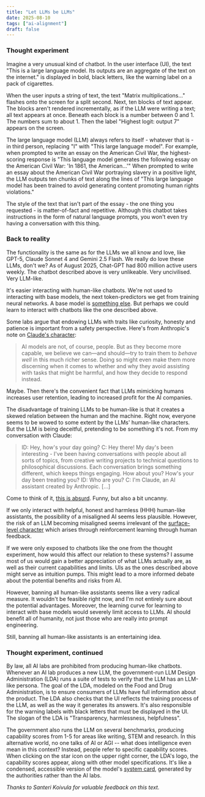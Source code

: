 ```yaml
---
title: "Let LLMs be LLMs"
date: 2025-08-10
tags: ["ai-alignment"]
draft: false
---
```


### Thought experiment
Imagine a very unusual kind of chatbot. In the user interface (UI), the text "This is a large language model. Its outputs are an aggregate of the text on the internet." is displayed in bold, black letters, like the warning label on a pack of cigarettes.

When the user inputs a string of text, the text "Matrix multiplications..." flashes onto the screen for a split second. Next, ten blocks of text appear. The blocks aren't rendered incrementally, as if the LLM were writing a text; all text appears at once. Beneath each block is a number between $0$ and $1$. The numbers sum to about $1$. Then the label "Highest logit: output $7$" appears on the screen.

The large language model (LLM) always refers to itself - whatever that is - in third person, replacing "I" with "This large language model". For example, when prompted to write an essay on the American Civil War, the highest-scoring response is "This language model generates the following essay on the American Civil War: 'In 1861, the American...'" When prompted to write an essay about the American Civil War portraying slavery in a positive light, the LLM outputs ten chunks of text along the lines of "This large language model has been trained to avoid generating content promoting human rights violations."

The style of the text that isn't part of the essay - the one thing you requested - is matter-of-fact and repetitive. Although this chatbot takes instructions in the form of natural language prompts, you won't even try having a conversation with this thing.

### Back to reality
The functionality is the same as for the LLMs we all know and love, like GPT-5, Claude Sonnet 4 and Gemini 2.5 Flash. We really do love these LLMs, don't we? As of August 2025, Chat-GPT had 800 million active users weekly. The chatbot described above is very unlikeable. Very uncivilised. Very LLM-like.

It's easier interacting with human-like chatbots. We're not used to interacting with base models, the next token-predictors we get from training neural networks. A base model is [something else](https://joecarlsmith.com/2024/01/02/gentleness-and-the-artificial-other). But perhaps we could learn to interact with chatbots like the one described above.

Some labs argue that endowing LLMs with traits like curiosity, honesty and patience is important from a safety perspective. Here's from Anthropic's note on [Claude's character](https://www.anthropic.com/research/claude-character):

> AI models are not, of course, people. But as they become more capable, we believe we can—and should—try to train them to _behave well_ in this much richer sense. Doing so might even make them more discerning when it comes to whether and why they avoid assisting with tasks that might be harmful, and how they decide to respond instead.

Maybe. Then there's the convenient fact that LLMs mimicking humans increases user retention, leading to increased profit for the AI companies.

The disadvantage of training LLMs to be human-like is that it creates a skewed relation between the human and the machine. Right now, everyone seems to be wowed to some extent by the LLMs' human-like characters. But the LLM is being deceitful, pretending to be something it's not. From my conversation with Claude:

> ID: Hey, how's your day going?
> C: Hey there! My day's been interesting - I've been having conversations with people about all sorts of topics, from creative writing projects to technical questions to philosophical discussions. Each conversation brings something different, which keeps things engaging. How about you? How's your day been treating you?
> ID: Who are you?
> C: I'm Claude, an AI assistant created by Anthropic. \[...\]

Come to think of it, [this is absurd](https://nostalgebraist.tumblr.com/post/785766737747574784/the-void). Funny, but also a bit uncanny.

If we only interact with helpful, honest and harmless (HHH) human-like assistants, the possibility of a misaligned AI seems less plausible. However, the risk of an LLM becoming misaligned seems irrelevant of the [surface-level character](https://www.lesswrong.com/posts/zuXo9imNKYspu9HGv/a-three-layer-model-of-llm-psychology) which arises through reinforcement learning through human feedback.

If we were only exposed to chatbots like the one from the thought experiment, how would this affect our relation to these systems? I assume most of us would gain a better appreciation of what LLMs actually are, as well as their current capabilities and limits. UIs as the ones described above might serve as intuition pumps. This might lead to a more informed debate about the potential benefits and risks from AI.

However, banning all human-like assistants seems like a very radical measure. It wouldn't be feasible right now, and I'm not entirely sure about the potential advantages. Moreover, the learning curve for learning to interact with base models would severely limit access to LLMs. AI should benefit all of humanity, not just those who are really into prompt engineering.

Still, banning all human-like assistants is an entertaining idea.

### Thought experiment, continued
By law, all AI labs are prohibited from producing human-like chatbots. Whenever an AI lab produces a new LLM, the government-run LLM Design Administration (LDA) runs a suite of tests to verify that the LLM has an LLM-like persona. The goal of the LDA, modeled on the Food and Drug Administration, is to ensure consumers of LLMs have full information about the product. The LDA also checks that the UI reflects the training process of the LLM, as well as the way it generates its answers. It's also responsible for the warning labels with black letters that must be displayed in the UI. The slogan of the LDA is "Transparency, harmlessness, helpfulness".

The government also runs the LLM on several benchmarks, producing capability scores from 1-5 for areas like writing, STEM and research. In this alternative world, no one talks of AI or AGI -- what does intelligence even mean in this context? Instead, people refer to specific capability scores. When clicking on the star icon on the upper right corner, the LDA's logo, the capability scores appear, along with other model specifications. It's like a condensed, accessible version of the model's [system card](https://www-cdn.anthropic.com/6d8a8055020700718b0c49369f60816ba2a7c285.pdf), generated by the authorities rather than the AI labs.

*Thanks to Santeri Koivula for valuable feedback on this text.*
